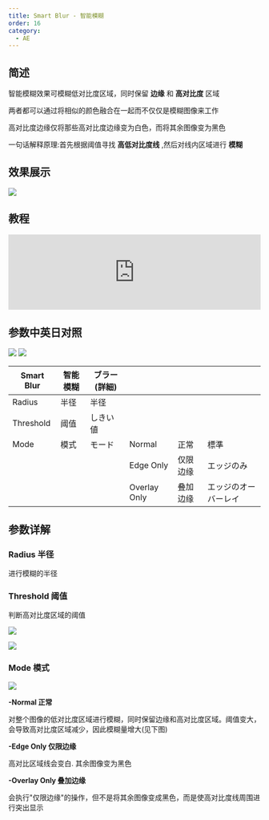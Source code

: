 ```yaml
---
title: Smart Blur - 智能模糊
order: 16
category:
  - AE
---
```


## 简述

智能模糊效果可模糊低对比度区域，同时保留 **边缘** 和 **高对比度** 区域

两者都可以通过将相似的颜色融合在一起而不仅仅是模糊图像来工作

高对比度边缘仅将那些高对比度边缘变为白色，而将其余图像变为黑色

一句话解释原理:首先根据阈值寻找 **高低对比度线** ,然后对线内区域进行 **模糊**

## 效果展示

![](https://mir.yuelili.com/wp-content/uploads/user/AE/effects/ext/image00588.jpg)

## 教程

<iframe src="https://player.bilibili.com/player.html?bvid=BV1e34y1X7Vj&page=118&high_quality=1" width="100%" allowfullscreen="allowfullscreen" frameborder="0"></iframe>

## 参数中英日对照

![](https://mir.yuelili.com/wp-content/uploads/user/AE/effects/AE-Effects-Blur-Sharpen-Smart_Blur.png)
![](https://mir.yuelili.com/wp-content/uploads/user/AE/effects/AE-Effects-Blur-Sharpen-Smart_Blur_cn.png)

| Smart Blur | 智能模糊 | ブラー(詳細) |              |          |                      |
| ---------- | -------- | ------------ | ------------ | -------- | -------------------- |
| Radius     | 半径     | 半径         |              |          |                      |
| Threshold  | 阈值     | しきい値     |              |          |                      |
| Mode       | 模式     | モード       | Normal       | 正常     | 標準                 |
|            |          |              | Edge Only    | 仅限边缘 | エッジのみ           |
|            |          |              | Overlay Only | 叠加边缘 | エッジのオーバーレイ |

## 参数详解

### Radius 半径

进行模糊的半径

### Threshold 阈值

判断高对比度区域的阈值

![](https://mir.yuelili.com/wp-content/uploads/user/AE/effects/list/Blur-Sharpen-Smart_Blur3.png)

![](https://mir.yuelili.com/wp-content/uploads/user/AE/effects/list/Blur-Sharpen-Smart_Blur2.png)

### Mode 模式

![](https://mir.yuelili.com/wp-content/uploads/user/AE/effects/list/Blur-Sharpen-Smart_Blur4.png)

**-Normal 正常**

对整个图像的低对比度区域进行模糊，同时保留边缘和高对比度区域。阈值变大，会导致高对比度区域减少，因此模糊量增大(见下图)

**-Edge Only 仅限边缘**

高对比区域线会变白. 其余图像变为黑色

**-Overlay Only 叠加边缘**

会执行"仅限边缘"的操作，但不是将其余图像变成黑色，而是使高对比度线周围进行突出显示
